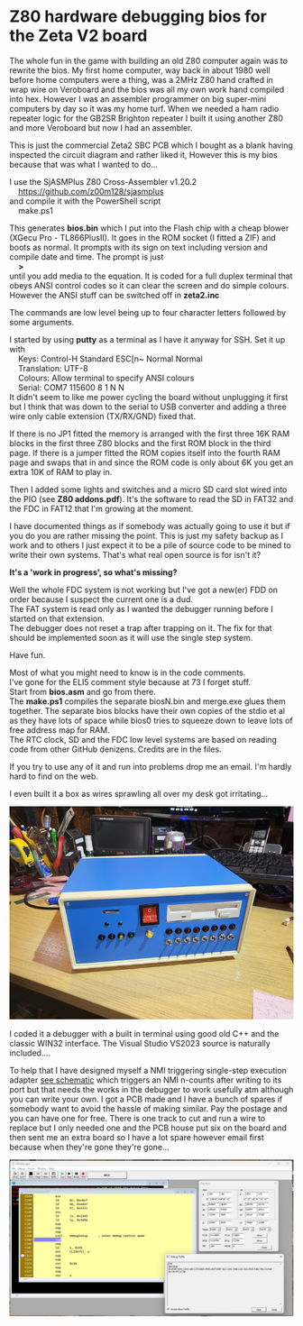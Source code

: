 ﻿# Z80 hardware debugging bios for the Zeta V2 board

The whole fun in the game with building an old Z80 computer again was to
rewrite the bios. My first home computer, way back in about 1980 well before
home computers were a thing, was a 2MHz Z80 hand crafted in wrap wire on
Veroboard and the bios was all my own work hand compiled into hex. However I
was an assembler programmer on big super-mini computers by day so it was my
home turf. When we needed a ham radio repeater logic for the GB2SR Brighton
repeater I built it using another Z80 and more Veroboard but now I had an
assembler.

This is just the commercial Zeta2 SBC PCB which I bought as a blank having
inspected the circuit diagram and rather liked it, However this is my bios
because that was what I wanted to do...

I use the SjASMPlus Z80 Cross-Assembler v1.20.2  
&nbsp;&nbsp;&nbsp;&nbsp;https://github.com/z00m128/sjasmplus  
and compile it with the PowerShell script  
&nbsp;&nbsp;&nbsp;&nbsp;make.ps1

This generates **bios.bin** which I put into the Flash chip with a cheap
blower (XGecu Pro - TL866PlusII). It goes in the ROM socket (I fitted a ZIF)
and boots as normal. It prompts with its sign on text including version and
compile date and time. The prompt is just   
&nbsp;&nbsp;&nbsp;&nbsp;**\>**   
until you add media to the equation. It is coded for a full duplex terminal
that obeys ANSI control codes so it can clear the screen and do simple colours.
However the ANSI stuff can be switched off in **zeta2.inc**

The commands are low level being up to four character letters followed by some
arguments.

I started by using **putty** as a terminal as I have it anyway for SSH. Set it
up with  
&nbsp;&nbsp;&nbsp;&nbsp;Keys: Control-H Standard ESC[n~ Normal Normal  
&nbsp;&nbsp;&nbsp;&nbsp;Translation: UTF-8  
&nbsp;&nbsp;&nbsp;&nbsp;Colours: Allow terminal to specify ANSI colours  
&nbsp;&nbsp;&nbsp;&nbsp;Serial: COM7 115600 8 1 N N  
It didn't seem to like me power cycling the board without unplugging it first
but I think that was down to the serial to USB converter and adding a three 
wire only cable extension (TX/RX/GND) fixed that.

If there is no JP1 fitted the memory is arranged with the first three 16K RAM
blocks in the first three Z80 blocks and the first ROM block in the third page.
If there is a jumper fitted the ROM copies itself into the fourth RAM page and
swaps that in and since the ROM code is only about 6K you get an extra 10K of
RAM to play in.

Then I added some lights and switches and a micro SD card slot wired into the
PIO (see **Z80 addons.pdf**). It's the software to read the SD in FAT32 and the
FDC in FAT12 that I'm growing at the moment.

I have documented things as if somebody was actually going to use it but if you
do you are rather missing the point. This is just my safety backup as I work
and to others I just expect it to be a pile of source code to be mined to write
their own systems. That's what real open source is for isn't it?

**It's a 'work in progress', so what's missing?**

Well the whole FDC system is not working but I've got a new(er) FDD on order
because I suspect the current one is a dud.  
The FAT system is read only as I wanted the debugger running before I started
on that extension.  
The debugger does not reset a trap after trapping on it. The fix for that should
be implemented soon as it will use the single step system.  

Have fun.

Most of what you might need to know is in the code comments.  
I've gone for the ELI5 comment style because at 73 I forget stuff.  
Start from **bios.asm** and go from there.  
The **make.ps1** compiles the separate biosN.bin and merge.exe glues them
together. The separate bios blocks have their own copies of the stdio et al as
they have lots of space while bios0 tries to squeeze down to leave lots of free
address map for RAM.  
The RTC clock, SD and the FDC low level systems are based on reading code from
other GitHub denizens. Credits are in the files.

If you try to use any of it and run into problems drop me an email. I'm hardly
hard to find on the web.

I even built it a box as wires sprawling all over my desk got irritating...

![Box](/box.jpg)

I coded it a debugger with a built in terminal using good old C++ and the
classic WIN32 interface. The Visual Studio VS2023 source is naturally
included....

To help that I have designed myself a NMI triggering single-step execution
adapter [see schematic](Z80singlestep.pdf) which triggers an NMI n-counts after
writing to its port but that needs the works in the debugger to work usefully
atm although you can write your own. I got a PCB made and I have a bunch of
spares if somebody want to avoid the hassle of making similar. Pay the postage
and you can have one for free. There is one track to cut and run a wire to
replace but I only needed one and the PCB house put six on the board and then
sent me an extra board so I have a lot spare however email first because when
they're gone they're gone...

![Debugger screen shot](/debugger.jpg)
